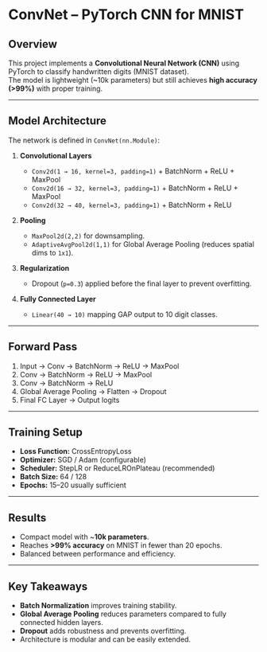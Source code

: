 # ConvNet – PyTorch CNN for MNIST

## Overview
This project implements a **Convolutional Neural Network (CNN)** using PyTorch to classify handwritten digits (MNIST dataset).  
The model is lightweight (~10k parameters) but still achieves **high accuracy (>99%)** with proper training.

---

## Model Architecture
The network is defined in `ConvNet(nn.Module)`:

1. **Convolutional Layers**
   - `Conv2d(1 → 16, kernel=3, padding=1)` + BatchNorm + ReLU + MaxPool  
   - `Conv2d(16 → 32, kernel=3, padding=1)` + BatchNorm + ReLU + MaxPool  
   - `Conv2d(32 → 40, kernel=3, padding=1)` + BatchNorm + ReLU  

2. **Pooling**
   - `MaxPool2d(2,2)` for downsampling.  
   - `AdaptiveAvgPool2d(1,1)` for Global Average Pooling (reduces spatial dims to `1x1`).  

3. **Regularization**
   - Dropout (`p=0.3`) applied before the final layer to prevent overfitting.  

4. **Fully Connected Layer**
   - `Linear(40 → 10)` mapping GAP output to 10 digit classes.  

---

## Forward Pass
1. Input → Conv → BatchNorm → ReLU → MaxPool  
2. Conv → BatchNorm → ReLU → MaxPool  
3. Conv → BatchNorm → ReLU  
4. Global Average Pooling → Flatten → Dropout  
5. Final FC Layer → Output logits  

---

## Training Setup
- **Loss Function:** CrossEntropyLoss  
- **Optimizer:** SGD / Adam (configurable)  
- **Scheduler:** StepLR or ReduceLROnPlateau (recommended)  
- **Batch Size:** 64 / 128  
- **Epochs:** 15–20 usually sufficient  

---

## Results
- Compact model with ~**10k parameters**.  
- Reaches **>99% accuracy** on MNIST in fewer than 20 epochs.  
- Balanced between performance and efficiency.  

---

## Key Takeaways
- **Batch Normalization** improves training stability.  
- **Global Average Pooling** reduces parameters compared to fully connected hidden layers.  
- **Dropout** adds robustness and prevents overfitting.  
- Architecture is modular and can be easily extended.  
